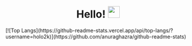 
<h1 align="center">Hello!</a> 
<img src="https://github.com/blackcater/blackcater/raw/main/images/Hi.gif" height="32"/></h1>
[![Top Langs](https://github-readme-stats.vercel.app/api/top-langs/?username=holo2k)](https://github.com/anuraghazra/github-readme-stats)
